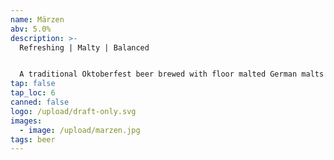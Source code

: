 ```yaml
---
name: Märzen
abv: 5.0%
description: >-
  Refreshing | Malty | Balanced


  A traditional Oktoberfest beer brewed with floor malted German malts and double decocted. Rich malty flavor balanced out by noble German hops. 
tap: false
tap_loc: 6
canned: false
logo: /upload/draft-only.svg
images:
  - image: /upload/marzen.jpg
tags: beer
---
```

